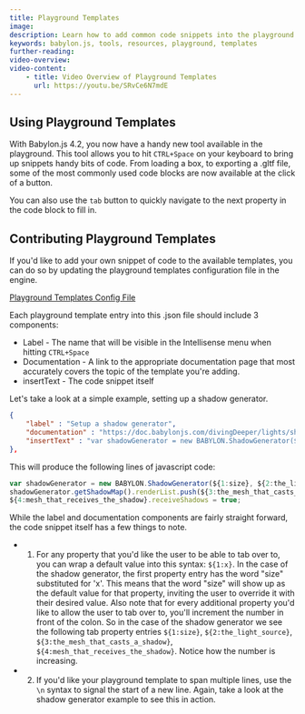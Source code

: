 ```yaml
---
title: Playground Templates
image: 
description: Learn how to add common code snippets into the playground quickly with playground templates.
keywords: babylon.js, tools, resources, playground, templates
further-reading:
video-overview:
video-content:
    - title: Video Overview of Playground Templates
      url: https://youtu.be/SRvCe6N7mdE
---
```


## Using Playground Templates

With Babylon.js 4.2, you now have a handy new tool available in the playground. This tool allows you to hit `CTRL+Space` on your keyboard to bring up snippets handy bits of code. From loading a box, to exporting a .gltf file, some of the most commonly used code blocks are now available at the click of a button.

You can also use the `tab` button to quickly navigate to the next property in the code block to fill in.

## Contributing Playground Templates

If you'd like to add your own snippet of code to the available templates, you can do so by updating the playground templates configuration file in the engine.

[Playground Templates Config File](https://github.com/BabylonJS/Babylon.js/blob/master/packages/tools/playground/public/templates.json)

Each playground template entry into this .json file should include 3 components:

- Label - The name that will be visible in the Intellisense menu when hitting `CTRL+Space`
- Documentation - A link to the appropriate documentation page that most accurately covers the topic of the template you're adding.
- insertText - The code snippet itself

Let's take a look at a simple example, setting up a shadow generator.

```json
{
    "label" : "Setup a shadow generator",
    "documentation" : "https://doc.babylonjs.com/divingDeeper/lights/shadows",
    "insertText" : "var shadowGenerator = new BABYLON.ShadowGenerator(${1:size}, ${2:the_light_source});\nshadowGenerator.getShadowMap().renderList.push(${3:the_mesh_that_casts_a_shadow});\n${4:mesh_that_receives_the_shadow}.receiveShadows = true;"    
},
```

This will produce the following lines of javascript code:
```javascript
var shadowGenerator = new BABYLON.ShadowGenerator(${1:size}, ${2:the_light_source});
shadowGenerator.getShadowMap().renderList.push(${3:the_mesh_that_casts_a_shadow});
${4:mesh_that_receives_the_shadow}.receiveShadows = true;
```
While the label and documentation components are fairly straight forward, the code snippet itself has a few things to note.

- 1) For any property that you'd like the user to be able to tab over to, you can wrap a default value into this syntax: `${1:x}`. In the case of the shadow generator, the first property entry has the word "size" substituted for 'x'. This means that the word "size" will show up as the default value for that property, inviting the user to override it with their desired value. Also note that for every additional property you'd like to allow the user to tab over to, you'll increment the number in front of the colon. So in the case of the shadow generator we see the following tab property entries `${1:size}`, `${2:the_light_source}`, `${3:the_mesh_that_casts_a_shadow}`, `${4:mesh_that_receives_the_shadow}`. Notice how the number is increasing.

- 2) If you'd like your playground template to span multiple lines, use the `\n` syntax to signal the start of a new line. Again, take a look at the shadow generator example to see this in action.
